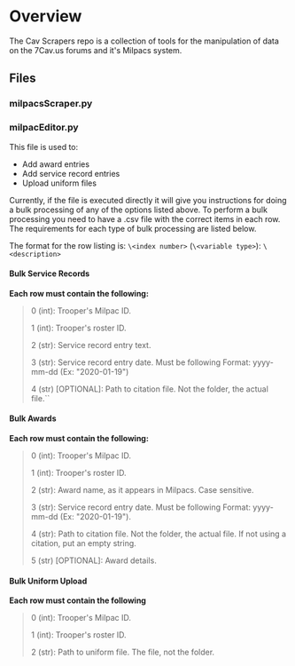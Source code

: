 # Overview

The Cav Scrapers repo is a collection of tools for the manipulation of data on the 7Cav.us forums and it's Milpacs system.

## Files

### milpacsScraper.py

### milpacEditor.py

This file is used to:

* Add award entries
* Add service record entries
* Upload uniform files

Currently, if the file is executed directly it will give you instructions for doing a bulk processing of any of the options listed above. To perform a bulk processing you need to have a .csv file with the correct items in each row. The requirements for each type of bulk processing are listed below.

The format for the row listing is: `\<index number>` (`\<variable type>`): `\<description>`

#### Bulk Service Records

**Each row must contain the following:**
> 0 (int): Trooper's Milpac ID.
>
> 1 (int): Trooper's roster ID.
>
> 2 (str): Service record entry text.
>
> 3 (str): Service record entry date. Must be following Format: yyyy-mm-dd (Ex: "2020-01-19")
>
> 4 (str) [OPTIONAL]: Path to citation file. Not the folder, the actual file.``

#### Bulk Awards

**Each row must contain the following:**
> 0 (int): Trooper's Milpac ID.
>
> 1 (int): Trooper's roster ID.
>
> 2 (str): Award name, as it appears in Milpacs. Case sensitive.
>
> 3 (str): Service record entry date. Must be following Format: yyyy-mm-dd (Ex: "2020-01-19").
>
> 4 (str): Path to citation file. Not the folder, the actual file. If not using a citation, put an empty string.
>
> 5 (str) [OPTIONAL]: Award details.

#### Bulk Uniform Upload

**Each row must contain the following**
> 0 (int): Trooper's Milpac ID.
>
> 1 (int): Trooper's roster ID.
>
> 2 (str): Path to uniform file. The file, not the folder.